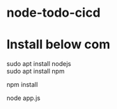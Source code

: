 # node-todo-cicd
# Install below com

sudo apt install nodejs  
sudo apt install npm


npm install

node app.js

